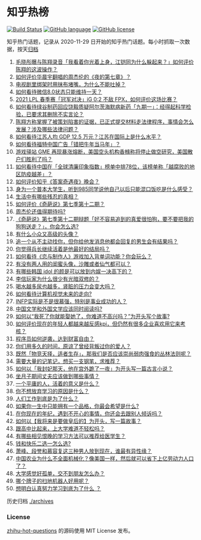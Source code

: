 # 知乎热榜
[![Build Status](https://github.com/ToWeLong/zhihu-hot-questions/workflows/CI/badge.svg)](https://github.com/ToWeLong/zhihu-hot-questions/actions)
[![GitHub language](https://img.shields.io/badge/language-golang-orange.svg)](https://golang.org/)
[![GitHub license](https://img.shields.io/github/license/ToWeLong/zhihu-hot-questions)](https://github.com/ToWeLong/zhihu-hot-questions/blob/main/LICENSE)

知乎热门话题，记录从 2020-11-29 日开始的知乎热门话题。每小时抓取一次数据，按天[归档](./archives)

<!-- BEGIN -->

1. [毛晓彤曝与陈翔录音「我看着你光着上身，江铠同为什么躲起来？」如何评价陈翔的这波操作？](https://www.zhihu.com/question/442081598)
1. [如何评价华晨宇翻唱的周杰伦的《夜的第七章》？](https://www.zhihu.com/question/441931973)
1. [电视剧里绑架时用抹布堵嘴，为什么不能吐掉？](https://www.zhihu.com/question/441878231)
1. [如何看待微信8.0状态只能维持一天？](https://www.zhihu.com/question/441505845)
1. [2021 LPL 春季赛「冠军对决」iG 0:2 不敌 FPX，如何评价这场比赛？](https://www.zhihu.com/question/442032605)
1. [如何看待绿谷制药回应饶毅质疑阿尔茨海默病新药「九期一」：经得起科学检验，已要求其删除不实言论？](https://www.zhihu.com/question/442014571)
1. [陈翔方称掌握了被策划陷害的证据，已正式提交材料走法律程序，事情会怎么发展？涉及哪些法律问题？](https://www.zhihu.com/question/441997857)
1. [如何看待江苏人均 GDP 12.5 万元？江苏在国际上是什么水平？](https://www.zhihu.com/question/441249747)
1. [如何看待福特中国广告「错把牛年当马年」？](https://www.zhihu.com/question/441666031)
1. [游戏驿站 GME 再现暴涨熔断，美国空头机构香橼称将停止做空研究，美国散户们胜利了吗？](https://www.zhihu.com/question/441956769)
1. [如何看待中国在「全球清廉印象指数」榜单中排78位，该榜单称「越腐败的地区防疫越差」？](https://www.zhihu.com/question/441950005)
1. [如何评价知乎《答案奇遇夜》晚会？](https://www.zhihu.com/question/441882176)
1. [身为一个普本大学生，听到985同学说他自己以后只能混口饭吃是什么感受？](https://www.zhihu.com/question/437056781)
1. [生活中有哪些残忍的真相？](https://www.zhihu.com/question/63894266)
1. [如何评价《奇葩说》第七季第十二期？](https://www.zhihu.com/question/441883096)
1. [周杰伦还值得期待吗?](https://www.zhihu.com/question/431203726)
1. [《奇葩说》第七季第十二期辩题「好不容易追到的真爱很怕狗，要不要把我的狗狗送走？」，你会怎么选?](https://www.zhihu.com/question/441882944)
1. [有什么小众又高级的头像？](https://www.zhihu.com/question/438002548)
1. [追一个从不主动找你，但你给他发消息他都会回复的男生会有结果吗？](https://www.zhihu.com/question/425763808)
1. [你觉得兵长继续活着是他最好的结局吗？](https://www.zhihu.com/question/438734311)
1. [如何看待《恋与制作人》游戏加入背单词功能？你会玩么？](https://www.zhihu.com/question/441798993)
1. [有没有两人用的闺蜜头像，沙雕或者仙气都可以？](https://www.zhihu.com/question/384176765)
1. [有哪些韩国 idol 的颜是可以放到内娱一决高下的？](https://www.zhihu.com/question/440944695)
1. [李信玩家为什么很少有光暗双修的？](https://www.zhihu.com/question/403609087)
1. [喝水越多尿也越多，肾脏的压力会变大吗？](https://www.zhihu.com/question/429746229)
1. [如何看待计算机视觉未来的走向?](https://www.zhihu.com/question/436846337)
1. [INFP实际是不是很慕强，特别是事业成功的人？](https://www.zhihu.com/question/441678910)
1. [中国文学和外国文学应该同时阅读吗?](https://www.zhihu.com/question/438568496)
1. [如何以“我死了你就能娶她了，你难道不高兴吗？”为开头写个故事?](https://www.zhihu.com/question/437396343)
1. [如何评价现在的年轻人都越来越反感kpi，但仍然有很多企业喜欢用它来考核？](https://www.zhihu.com/question/441274642)
1. [程序员如何逆袭，达到财富自由？](https://www.zhihu.com/question/437260564)
1. [你们用多久的时间，原谅了曾经背叛过你的爱人？](https://www.zhihu.com/question/404785529)
1. [既然「物竞天择，适者生存」，那我们是否应该崇尚弱肉强食的丛林法则呢？](https://www.zhihu.com/question/441183001)
1. [需要大量的记笔记，想买一支钢笔，求推荐？](https://www.zhihu.com/question/432347741)
1. [如何以「我封妃那天，他在宫外跪了一夜」为开头写一篇古言小说？](https://www.zhihu.com/question/422946779)
1. [坐月子期间丈夫应该做到哪些事情？](https://www.zhihu.com/question/440875988)
1. [一个平庸的人，活着的意义是什么？](https://www.zhihu.com/question/436020711)
1. [你不想放弃学习的原因是什么？](https://www.zhihu.com/question/441354119)
1. [人们工作到底是为了什么？](https://www.zhihu.com/question/441058938)
1. [如果你一生中只能拥有一个品格，你最会希望是什么?](https://www.zhihu.com/question/441379271)
1. [在你现在的年纪，遇到不开心的事情，你还会去跟别人倾诉吗？](https://www.zhihu.com/question/441111292)
1. [如何以【我将来是要做皇后的】为开头，写一篇故事？](https://www.zhihu.com/question/421844006)
1. [跟高中比起来，上大学难道不轻松吗？](https://www.zhihu.com/question/440892583)
1. [有哪些相见恨晚的学习方法可以推荐给医学生？](https://www.zhihu.com/question/270857566)
1. [钱和快乐二选一怎么选?](https://www.zhihu.com/question/440693847)
1. [萧峰、段誉和慕容复这三种男人放到现在，谁最有异性缘？](https://www.zhihu.com/question/440781326)
1. [中国农业为什么不全面机械化？像美国一样，然后就可以省下上亿劳动力人口了？](https://www.zhihu.com/question/433942905)
1. [大学感觉好孤单，交不到朋友怎么办？](https://www.zhihu.com/question/440844880)
1. [哪个牌子的扫地机器人好用呢？](https://www.zhihu.com/question/278037886)
1. [想明白认真努力学习到底为了什么 ？](https://www.zhihu.com/question/440509738)

<!-- END -->

历史归档 [./archives](./archives)


### License
[zhihu-hot-questions](https://github.com/towelong/zhihu-hot-questions) 的源码使用 MIT License 发布。